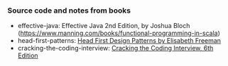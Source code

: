 ### Source code and notes from books

* effective-java: Effective Java 2nd Edition, by Joshua Bloch (https://www.manning.com/books/functional-programming-in-scala)
* head-first-patterns: [Head First Design Patterns by Elisabeth Freeman](http://www.headfirstlabs.com/books/hfdp)
* cracking-the-coding-interview: [Cracking the Coding Interview, 6th Edition](http://www.amazon.com/gp/product/0984782850?keywords=Cracking-Coding-Interview-6th-Programming&qid=1455613879&ref_=sr_1_1&sr=8-1)
